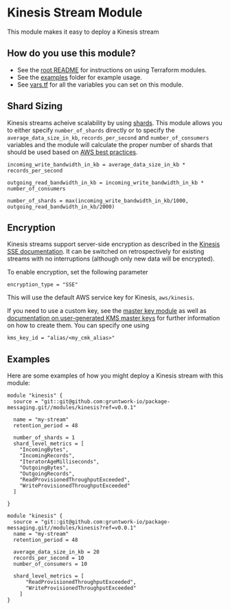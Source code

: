 # Kinesis Stream Module 


This module makes it easy to deploy a Kinesis stream

## How do you use this module?

* See the [root README](/README.md) for instructions on using Terraform modules.
* See the [examples](/examples) folder for example usage.
* See [vars.tf](./vars.tf) for all the variables you can set on this module.

## Shard Sizing
Kinesis streams acheive scalability by using [shards](https://en.wikipedia.org/wiki/Shard_(database_architecture)). This module allows you to either
specify `number_of_shards` directly or to specify the `average_data_size_in_kb`, `records_per_second` and
 `number_of_consumers` variables and the module will calculate the proper number of shards that should be used
  based on [AWS best practices](https://docs.aws.amazon.com/streams/latest/dev/amazon-kinesis-streams.html).
  
  `incoming_write_bandwidth_in_kb = average_data_size_in_kb * records_per_second`
  
  `outgoing_read_bandwidth_in_kb = incoming_write_bandwidth_in_kb * number_of_consumers`
  
  `number_of_shards = max(incoming_write_bandwidth_in_kb/1000, outgoing_read_bandwidth_in_kb/2000)`

## Encryption
Kinesis streams support server-side encryption as described in the
[Kinesis SSE documentation](https://docs.aws.amazon.com/streams/latest/dev/what-is-sse.html). It can be switched
on retrospectively for existing streams with no interruptions (although only new data will be encrypted).

To enable encryption, set the following parameter
 
 `encryption_type = "SSE"`
  
This will use the default AWS service key for Kinesis, `aws/kinesis`.

If you need to use a custom key, see the
[master key module](https://github.com/gruntwork-io/module-security-public/tree/master/modules/kms-master-key) as well as
[documentation on user-generated KMS master keys](https://docs.aws.amazon.com/streams/latest/dev/creating-using-sse-master-keys.html)
for further information on how to create them. You can specify one using

 `kms_key_id = "alias/<my_cmk_alias>"`

## Examples
Here are some examples of how you might deploy a Kinesis stream with this module:

```hcl-terraform
module "kinesis" {
  source = "git::git@github.com:gruntwork-io/package-messaging.git//modules/kinesis?ref=v0.0.1"

  name = "my-stream"
  retention_period = 48

  number_of_shards = 1
  shard_level_metrics = [
    "IncomingBytes",
    "IncomingRecords",
    "IteratorAgeMilliseconds",
    "OutgoingBytes",
    "OutgoingRecords",
    "ReadProvisionedThroughputExceeded",
    "WriteProvisionedThroughputExceeded"
  ]
 
}
```

```hcl-terraform
module "kinesis" {
  source = "git::git@github.com:gruntwork-io/package-messaging.git//modules/kinesis?ref=v0.0.1"
  name = "my-stream"
  retention_period = 48
  
  average_data_size_in_kb = 20
  records_per_second = 10
  number_of_consumers = 10
  
  shard_level_metrics = [
      "ReadProvisionedThroughputExceeded",
      "WriteProvisionedThroughputExceeded"
    ]
}
```